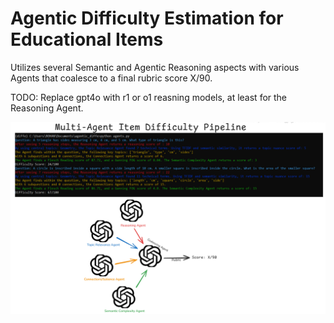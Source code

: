 # Agentic Difficulty Estimation for Educational Items

Utilizes several Semantic and Agentic Reasoning aspects with various Agents that coalesce to a final rubric score X/90.

TODO: Replace gpt4o with r1 or o1 reasning models, at least for the Reasoning Agent.

![image](cover.PNG)


